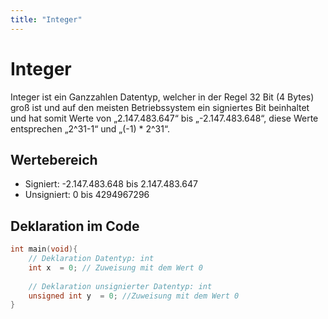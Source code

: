 ```yaml
---
title: "Integer"
---
```

# Integer
Integer ist ein Ganzzahlen Datentyp, welcher in der Regel 32 Bit (4 Bytes) groß ist und auf den meisten Betriebssystem ein signiertes Bit beinhaltet und hat somit Werte von „2.147.483.647“ bis „-2.147.483.648“, diese Werte entsprechen „2^31-1“ und „(-1) * 2^31“.

## Wertebereich
* Signiert: -2.147.483.648 bis 2.147.483.647
* Unsigniert: 0 bis 4294967296

## Deklaration im Code
```c
int main(void){
	// Deklaration Datentyp: int
	int x  = 0; // Zuweisung mit dem Wert 0
	
	// Deklaration unsignierter Datentyp: int
	unsigned int y  = 0; //Zuweisung mit dem Wert 0
}
```